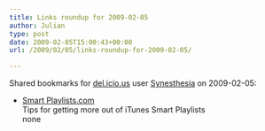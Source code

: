 ```yaml
---
title: Links roundup for 2009-02-05
author: Julian
type: post
date: 2009-02-05T15:00:43+00:00
url: /2009/02/05/links-roundup-for-2009-02-05/

---
```

Shared bookmarks for [del.icio.us][1] user [Synesthesia][2] on 2009-02-05:

  * [Smart Playlists.com][3]  
    Tips for getting more out of iTunes Smart Playlists  
    none

 [1]: https://del.icio.us/
 [2]: https://del.icio.us/synesthesia
 [3]: https://www.smartplaylists.com/index.php?id=C0_7_1